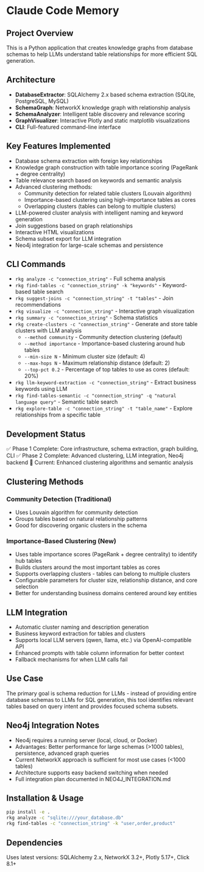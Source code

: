 # Claude Code Memory

## Project Overview
This is a Python application that creates knowledge graphs from database schemas to help LLMs understand table relationships for more efficient SQL generation.

## Architecture
- **DatabaseExtractor**: SQLAlchemy 2.x based schema extraction (SQLite, PostgreSQL, MySQL)
- **SchemaGraph**: NetworkX knowledge graph with relationship analysis
- **SchemaAnalyzer**: Intelligent table discovery and relevance scoring
- **GraphVisualizer**: Interactive Plotly and static matplotlib visualizations
- **CLI**: Full-featured command-line interface

## Key Features Implemented
- Database schema extraction with foreign key relationships
- Knowledge graph construction with table importance scoring (PageRank + degree centrality)
- Table relevance search based on keywords and semantic analysis
- Advanced clustering methods:
  - Community detection for related table clusters (Louvain algorithm)
  - Importance-based clustering using high-importance tables as cores
  - Overlapping clusters (tables can belong to multiple clusters)
- LLM-powered cluster analysis with intelligent naming and keyword generation
- Join suggestions based on graph relationships
- Interactive HTML visualizations
- Schema subset export for LLM integration
- Neo4j integration for large-scale schemas and persistence

## CLI Commands
- `rkg analyze -c "connection_string"` - Full schema analysis
- `rkg find-tables -c "connection_string" -k "keywords"` - Keyword-based table search  
- `rkg suggest-joins -c "connection_string" -t "tables"` - Join recommendations
- `rkg visualize -c "connection_string"` - Interactive graph visualization
- `rkg summary -c "connection_string"` - Schema statistics
- `rkg create-clusters -c "connection_string"` - Generate and store table clusters with LLM analysis
  - `--method community` - Community detection clustering (default)
  - `--method importance` - Importance-based clustering around hub tables
  - `--min-size N` - Minimum cluster size (default: 4)
  - `--max-hops N` - Maximum relationship distance (default: 2)
  - `--top-pct 0.2` - Percentage of top tables to use as cores (default: 20%)
- `rkg llm-keyword-extraction -c "connection_string"` - Extract business keywords using LLM
- `rkg find-tables-semantic -c "connection_string" -q "natural language query"` - Semantic table search
- `rkg explore-table -c "connection_string" -t "table_name"` - Explore relationships from a specific table

## Development Status
✅ Phase 1 Complete: Core infrastructure, schema extraction, graph building, CLI
✅ Phase 2 Complete: Advanced clustering, LLM integration, Neo4j backend
🔄 Current: Enhanced clustering algorithms and semantic analysis

## Clustering Methods
### Community Detection (Traditional)
- Uses Louvain algorithm for community detection
- Groups tables based on natural relationship patterns
- Good for discovering organic clusters in the schema

### Importance-Based Clustering (New)
- Uses table importance scores (PageRank + degree centrality) to identify hub tables
- Builds clusters around the most important tables as cores
- Supports overlapping clusters - tables can belong to multiple clusters
- Configurable parameters for cluster size, relationship distance, and core selection
- Better for understanding business domains centered around key entities

## LLM Integration
- Automatic cluster naming and description generation
- Business keyword extraction for tables and clusters
- Supports local LLM servers (qwen, llama, etc.) via OpenAI-compatible API
- Enhanced prompts with table column information for better context
- Fallback mechanisms for when LLM calls fail

## Use Case
The primary goal is schema reduction for LLMs - instead of providing entire database schemas to LLMs for SQL generation, this tool identifies relevant tables based on query intent and provides focused schema subsets.

## Neo4j Integration Notes
- Neo4j requires a running server (local, cloud, or Docker)
- Advantages: Better performance for large schemas (>1000 tables), persistence, advanced graph queries
- Current NetworkX approach is sufficient for most use cases (<1000 tables)
- Architecture supports easy backend switching when needed
- Full integration plan documented in NEO4J_INTEGRATION.md

## Installation & Usage
```bash
pip install -e .
rkg analyze -c "sqlite:///your_database.db"
rkg find-tables -c "connection_string" -k "user,order,product"
```

## Dependencies
Uses latest versions: SQLAlchemy 2.x, NetworkX 3.2+, Plotly 5.17+, Click 8.1+